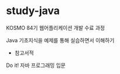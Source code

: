# study-java

KOSMO 84기 웹어플리케이션 개발 수료 과정

Java 기초지식을 예제를 통해 실습하면서 이해하기


- 참고서적

Do it! 자바 프로그래밍 입문
